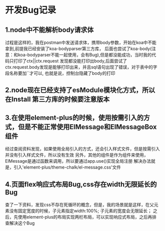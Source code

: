 # 开发Bug记录 

## 1.node中不能解析body请求体
   过程是这样的，我在postman中发送请求体，携带body参数，开始在koa中不能拿到,前提我已经安装了koa-bodyparser第三方库，
   后面也尝试了koa-body(注意：和koa-bodyparser不能一起使用，会有Bug),但是都没能成功，当时我的代码只打印了ctx||ctx.request
   发现都没能打印出body,后面尝试了ctx.request.body发现是能够打印出来，并且sql语句出现了错误，对于表中的字段名称要加``才可以,
    也就是说，控制台隐藏了body的打印

## 2.node现在已经支持了esModule模块化方式，所以在Install 第三方库的时候要注意版本

## 3.在使用element-plus的时候，使用按需引入的方式，但是不能正常使用ElMessage和ElMessageBox组件
  经过查阅资料发现，如果使用全局引入的方式，还会引入样式文件，但是按需引入并没有引入样式文件，所以没有生效
  另外，其他的组件是作为组件来使用，ElMessage是通过函数来调用，所以要通过app.use()实现全局注册
  解决办法就是，引入'element-plus/theme-chalk/el-message.css'文件


## 4.页面flex响应式布局Bug,css存在width无限延长的Bug
  查了一下资料，发现css不存在死循环的概念，但是，我的场景就是这样，在父元素没有固定宽度的时候，子元素指定width:100%;
  子元素的宽度会无限延长；
  之后，先使用element-plus的布局实现两栏布局，可以实现响应式布局，之后再排查解决这个Bug